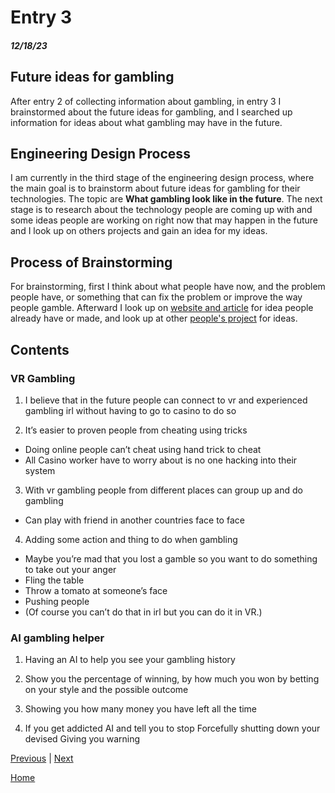 # Entry 3
##### 12/18/23

## Future ideas for gambling
After entry 2 of collecting information about gambling, in entry 3 I brainstormed about the future ideas for gambling, and I searched up information for ideas about what gambling may have in the future.

## Engineering Design Process
I am currently in the third stage of the engineering design process, where the main goal is to brainstorm about future ideas for gambling for their technologies. The topic are **What gambling look like in the future**. The next stage is to research about the technology people are coming up with and some ideas people are working on right now that may happen in the future and I look up on others projects and gain an idea for my ideas.

## Process of Brainstorming 
For brainstorming, first I think about what people have now, and the problem people have, or something that can fix the problem or improve the way people gamble. Afterward I look up on [website and article](https://zybervr.com/blogs/news/5-best-virtual-reality-casinos-gamble-in-vr) for idea people already have or made, and look up at other [people's project](https://benjaminc8190.github.io/sep10-freedom-project/) for ideas.

## Contents

### VR Gambling

1. I believe that in the future people can connect to vr and experienced gambling irl without having to go to casino to do so

2. It’s easier to proven people from cheating using tricks 
* Doing online people can’t cheat using hand trick to cheat
* All Casino worker have to worry about is no one hacking into their system

3. With vr gambling people from different places can group up and do gambling

* Can play with friend in another countries face to face

4. Adding some action and thing to do when gambling 
* Maybe you’re mad that you lost a gamble so you want to do something to take out your anger
* Fling the table
* Throw a tomato at someone’s face
* Pushing people
* (Of course you can’t do that in irl but you can do it in VR.)
### AI gambling helper
1. Having an AI to help you see your gambling history
2. Show you the percentage of winning, by how much you won by betting on your style and the possible outcome

3. Showing you how many money you have left all the time 
4. If you get addicted AI and tell you to stop
Forcefully shutting down your devised
Giving you warning 


[Previous](entry02.md) | [Next](entry04.md)

[Home](../README.md)